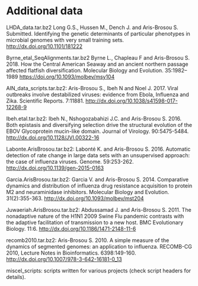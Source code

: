 Additional data
===============

LHDA_data.tar.bz2
Long G.S., Hussen M., Dench J. and Aris-Brosou S. Submitted. Identifying the genetic determinants of particular phenotypes in microbial genomes with very small training sets.
http://dx.doi.org/10.1101/181222

Byrne_etal_SeqAlignments.tar.bz2
Byrne L., Chapleau F and Aris-Brosou S. 2018. How the Central American Seaway and an ancient northern passage affected flatfish diversification. Molecular Biology and Evolution. 35:1982–1989
https://doi.org/10.1093/molbev/msy104

AIN_data_scripts.tar.bz2:
Aris-Brosou S., Ibeh N and Noel J. 2017. Viral outbreaks involve destabilized viruses: evidence from Ebola, Influenza and Zika. Scientific Reports. 7:11881.
http://dx.doi.org/10.1038/s41598-017-12268-9

Ibeh.etal.tar.bz2:
Ibeh N., Nshogozabahizi J.C. and Aris-Brosou S. 2016. Both epistasis and diversifying selection drive the structural evolution of the EBOV Glycoprotein mucin-like domain. Journal of Virology. 90:5475-5484.
http://dx.doi.org/10.1128/JVI.00322-16

Labonte.ArisBrosou.tar.bz2:
Labonté K. and Aris-Brosou S. 2016. Automatic detection of rate change in large data sets with an unsupervised approach: the case of influenza viruses. Genome. 59:253-262.
http://dx.doi.org/10.1139/gen-2015-0163

Garcia.ArisBrosou.tar.bz2: 
Garcia V. and Aris-Brosou S. 2014. Comparative dynamics and distribution of influenza drug resistance acquisition to protein M2 and neuraminidase inhibitors. Molecular Biology and Evolution. 31(2):355-363.
http://dx.doi.org/10.1093/molbev/mst204

Juwaeriah.ArisBrosou.tar.bz2:
Abdussamad J. and Aris-Brosou S. 2011. The nonadaptive nature of the H1N1 2009 Swine Flu pandemic contrasts with the adaptive facilitation of transmission to a new host. BMC Evolutionary Biology. 11:6.
http://dx.doi.org/10.1186/1471-2148-11-6

recomb2010.tar.bz2:
Aris-Brosou S. 2010. A simple measure of the dynamics of segmented genomes: an application to influenza. RECOMB-CG 2010, Lecture Notes in Bioinformatics. 6398:149-160.
http://dx.doi.org/10.1007/978-3-642-16181-0_13

miscel_scripts: scripts written for various projects (check script headers for details).